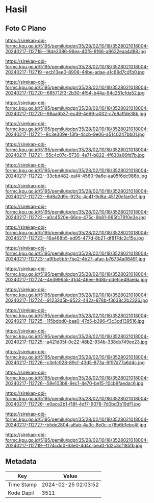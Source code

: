 # Hasil

## Foto C Plano

https://sirekap-obj-formc.kpu.go.id/5195/pemilu/pdpr/35/28/02/10/18/3528021018004-20240217-112718--18de3386-96ea-40f8-8f66-a8632eaa4d88.jpg

https://sirekap-obj-formc.kpu.go.id/5195/pemilu/pdpr/35/28/02/10/18/3528021018004-20240217-112719--ecb13ee0-8908-44be-adae-a1c68d7cd1b0.jpg

https://sirekap-obj-formc.kpu.go.id/5195/pemilu/pdpr/35/28/02/10/18/3528021018004-20240217-112720--685712f3-2b30-4f54-b44a-94c251cfda52.jpg

https://sirekap-obj-formc.kpu.go.id/5195/pemilu/pdpr/35/28/02/10/18/3528021018004-20240217-112720--98aa6b37-ec49-4e69-a002-c7e8affde38b.jpg

https://sirekap-obj-formc.kpu.go.id/5195/pemilu/pdpr/35/28/02/10/18/3528021018004-20240217-112721--8c3e309e-13fa-4ccb-9e06-a5140247bb01.jpg

https://sirekap-obj-formc.kpu.go.id/5195/pemilu/pdpr/35/28/02/10/18/3528021018004-20240217-112721--55c4c07c-5730-4e71-b822-4f630a66fd7b.jpg

https://sirekap-obj-formc.kpu.go.id/5195/pemilu/pdpr/35/28/02/10/18/3528021018004-20240217-112722--33cbd482-eaf4-4560-9a6e-aa05f6dc986b.jpg

https://sirekap-obj-formc.kpu.go.id/5195/pemilu/pdpr/35/28/02/10/18/3528021018004-20240217-112722--6d8a2d9c-923c-4c41-9d8a-45120efae0e1.jpg

https://sirekap-obj-formc.kpu.go.id/5195/pemilu/pdpr/35/28/02/10/18/3528021018004-20240217-112722--a0c4520e-66ce-475c-9b81-965fc7910e3e.jpg

https://sirekap-obj-formc.kpu.go.id/5195/pemilu/pdpr/35/28/02/10/18/3528021018004-20240217-112723--16a468b5-ed95-477d-8b21-df817dc2c15e.jpg

https://sirekap-obj-formc.kpu.go.id/5195/pemilu/pdpr/35/28/02/10/18/3528021018004-20240217-112723--a9fbe5b5-7be2-4b27-afae-b76734a06491.jpg

https://sirekap-obj-formc.kpu.go.id/5195/pemilu/pdpr/35/28/02/10/18/3528021018004-20240217-112724--4e3996a5-31d4-46ee-9d8b-ddefce49ae6a.jpg

https://sirekap-obj-formc.kpu.go.id/5195/pemilu/pdpr/35/28/02/10/18/3528021018004-20240217-112724--91232d5b-9522-442a-878b-f3638c2b2326.jpg

https://sirekap-obj-formc.kpu.go.id/5195/pemilu/pdpr/35/28/02/10/18/3528021018004-20240217-112725--115bdbd0-baa0-47d5-b396-f3c3cd139516.jpg

https://sirekap-obj-formc.kpu.go.id/5195/pemilu/pdpr/35/28/02/10/18/3528021018004-20240217-112725--a421d05f-0c22-48b2-934b-338cb749ee23.jpg

https://sirekap-obj-formc.kpu.go.id/5195/pemilu/pdpr/35/28/02/10/18/3528021018004-20240217-112726--c3efc928-89cf-43d5-873a-6f97d77a6d4c.jpg

https://sirekap-obj-formc.kpu.go.id/5195/pemilu/pdpr/35/28/02/10/18/3528021018004-20240217-112726--59e103b8-9ec1-4e70-be15-10cb9faedac6.jpg

https://sirekap-obj-formc.kpu.go.id/5195/pemilu/pdpr/35/28/02/10/18/3528021018004-20240217-112726--e0ace2b1-f18f-4df7-9078-7d0bd3b19df1.jpg

https://sirekap-obj-formc.kpu.go.id/5195/pemilu/pdpr/35/28/02/10/18/3528021018004-20240217-112727--b5de2804-a6ab-4a3c-8e0c-c78b6b1ebc4f.jpg

https://sirekap-obj-formc.kpu.go.id/5195/pemilu/pdpr/35/28/02/10/18/3528021018004-20240217-112719--f174cdd0-63e0-4d4c-bea0-1d2c3cf185fb.jpg


## Metadata

| Key        | Value               |
| ---------- | ------------------- |
| Time Stamp | 2024-02-25 02:03:52 |
| Kode Dapil | 3511                |



